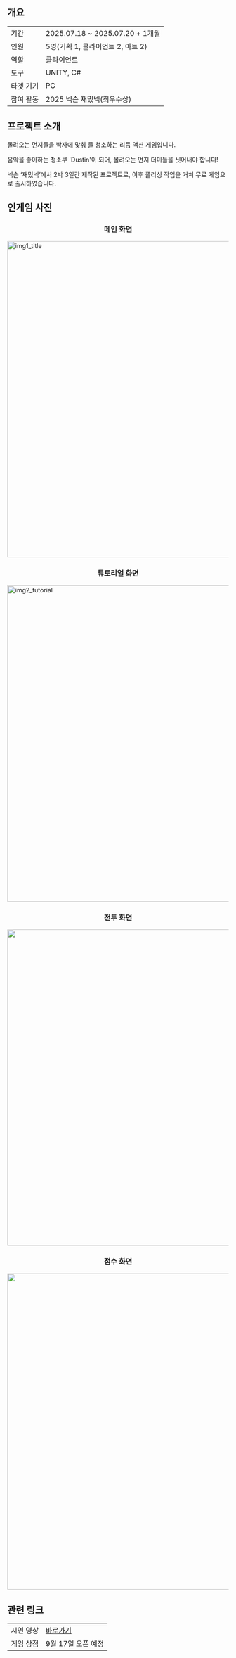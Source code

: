 ## 개요
<table>
  <tr><td>기간</td><td>2025.07.18 ~ 2025.07.20  + 1개월</td></tr>
  <tr><td>인원</td><td>5명(기획 1, 클라이언트 2, 아트 2)</td></tr>
  <tr><td>역할</td><td>클라이언트</td></tr>
  <tr><td>도구</td><td>UNITY, C#</td></tr>
  <tr><td>타겟 기기</td><td>PC</td></tr>
  <tr><td>참여 활동</td><td>2025 넥슨 재밌넥(최우수상)</td></tr>
</table>

## 프로젝트 소개
몰려오는 먼지들을 박자에 맞춰 물 청소하는 리듬 액션 게임입니다. 

음악을 좋아하는 청소부 'Dustin'이 되어, 몰려오는 먼지 더미들을 씻어내야 합니다!

넥슨 ‘재밌넥’에서 2박 3일간 제작된 프로젝트로, 이후 폴리싱 작업을 거쳐 무료 게임으로 출시하였습니다.

## 인게임 사진
<h3 align="center">메인 화면</h3>
  <img width="1280" height="720" alt="img1_title" src="https://github.com/user-attachments/assets/6523dd6f-ef9a-4ae1-bddc-da716ea628cd" />
<p align="center">

</p>

<h3 align="center">튜토리얼 화면</h3>
  <img width="1280" height="720" alt="img2_tutorial" src="https://github.com/user-attachments/assets/969c5c16-1a5b-4dc4-83b7-46dbf460a651" />
<p align="center">

</p>

<h3 align="center">전투 화면</h3>

<p align="center">
<img width="1280" height="720" alt="img3_ingame1" src="https://github.com/user-attachments/assets/9d7d9063-ad9f-4a30-b522-277311fab6bd" />

</p>

<h3 align="center">점수 화면</h3>

<p align="center">
  <img width="1280" height="720" alt="img6_result" src="https://github.com/user-attachments/assets/5c46caee-c5af-4f01-bfd3-c78a2369a775" />
</p>

## 관련 링크
<table>
  <tr><td>시연 영상</td><td><a href="https://www.youtube.com/watch?v=NJPbLlls3Vc&feature=youtu.be">바로가기</a></td></tr>
  <tr><td>게임 상점</td><td>9월 17일 오픈 예정</a></td></tr>
</table>
